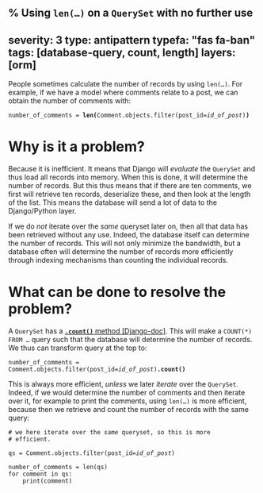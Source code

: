 % Using <code>len(&hellip;)</code> on a `QuerySet` with no further use
---
severity: 3
type: antipattern
typefa: "fas fa-ban"
tags: [database-query, count, length]
layers: [orm]
---

People sometimes calculate the number of records by using <code>len(&hellip;)</code>.
For example, if we have a model where comments relate to a post, we can obtain
the number of comments with:

<pre class="python"><code>number_of_comments = <b>len(</b>Comment.objects.filter(post_id=<i>id_of_post</i>)<b>)</b></code></pre>

# Why is it a problem?

Because it is inefficient. It means that Django will *evaluate* the `QuerySet`
and thus load all records into memory. When this is done, it will determine the
number of records. But this thus means that if there are ten comments, we first
will retrieve ten records, deserialize these, and then look at the length of the
list. This means the database will send a lot of data to the Django/Python layer.

If we do *not* iterate over the *same* queryset later on, then all that data has
been retrieved without any use. Indeed, the database itself can determine the
number of records. This will not only minimize the bandwidth, but a database
often will determine the number of records more efficiently through indexing
mechanisms than counting the individual records.

# What can be done to resolve the problem?

A `QuerySet` has a [**`.count()`** method [Django-doc]](https://docs.djangoproject.com/en/dev/ref/models/querysets/#count).
This will make a <code>COUNT(\*) FROM &hellip;</code> query such that
the database will determine the number of records. We thus can transform query
at the top to:

<pre class="python"><code>number_of_comments = Comment.objects.filter(post_id=<i>id_of_post</i>)<b>.count()</b></code></pre>

This is always more efficient, *unless* we later *iterate* over the `QuerySet`.
Indeed, if we would determine the number of comments and then iterate over it,
for example to print the comments, using <code>len(&hellip;)</code> is more
efficient, because then we retrieve and count the number of records with the
same query:

<pre class="python"><code># we here iterate over the <i>same</i> queryset, so this is more
# efficient.

qs = Comment.objects.filter(post_id=<i>id_of_post</i>)

number_of_comments = len(qs)
for comment in qs:
    print(comment)</code></pre>
